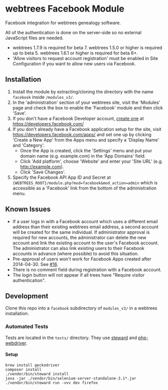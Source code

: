 webtrees Facebook Module
========================

Facebook integration for webtrees genealogy software.

All of the authentication is done on the server-side so no external JavaScript files are needed.

* webtrees 1.7.9 is required for beta 7. webtrees 1.5.0 or higher is required up to beta 5. webtrees 1.6.1 or higher is required for beta 6+.
* 'Allow visitors to request account registration' must be enabled in Site Configuration if you want
  to allow new users via Facebook.

## Installation ##
1. Install the module by extracting/cloning the directory with the name `facebook` inside ```/modules_v3/```.
2. In the 'administration' section of your webtrees site, visit the 'Modules' page and check the box to
   enable the 'Facebook' module and then click 'Save'.
3. If you don't have a Facebook Developer account, [create one](https://developers.facebook.com/docs/create-developer-account/)
   at https://developers.facebook.com/
4. If you don't already have a Facebook application setup for the site, visit
   https://developers.facebook.com/apps/ and set one up by clicking 'Create a New App' from the
   Apps menu and specify a 'Display Name' and 'Category'.
   * Once the App is created, click the 'Settings' menu and put your domain name (e.g. example.com)
     in the 'App Domains' field.
   * Click 'Add platform', choose 'Website' and enter your 'Site URL' (e.g. http://example.com).
   * Click 'Save Changes'.
5. Specify the Facebook API App ID and Secret at ```{WEBTREES_ROOT}/module.php?mod=facebook&mod_action=admin```
   which is accessible as a 'Facebook' link from the bottom of the administration menu.

## Known Issues ##
* If a user logs in with a Facebook account which uses a different email address than their existing
  webtrees email address, a second account will be created for the same individual. If administrator
  approval is required for new accounts, the administrator can delete the new account and link the
  existing account to the user's Facebook account. The administrator can also link existing users to
  their Facebook accounts in advance (where possible) to avoid this situation.
* Pre-approval of users won't work for Facebook Apps created after 2014-04-30. See [#16](https://github.com/mnoorenberghe/webtrees-facebook/issues/16).
* There is no comment field during registration with a Facebook account.
* The login button will not appear if all trees have "Require visitor authentication".

## Development ##

Clone this repo into a `facebook` subdirectory of `modules_v3/` in a webtrees installation.

### Automated Tests ###

Tests are located in the `tests/` directory. They use [steward](https://github.com/lmc-eu/steward) and
[php-webdriver](https://github.com/facebook/php-webdriver).

#### Setup ####
    brew install geckodriver
    composer install
    ./vendor/bin/steward install
    java -jar ./vendor/bin/selenium-server-standalone-3.1*.jar
    ./vendor/bin/steward run -vvv dev firefox
